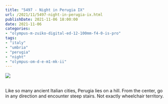 ```yaml
---
title: "5497 - Night in Perugia IX"
url: /2021/11/5497-night-in-perugia-ix.html
publishDate: 2021-11-06 18:00:00
date: 2021-11-06
categories:
- "olympus-m-zuiko-digital-ed-12-100mm-f4-0-is-pro"
tags:
- "italy"
- "umbria"
- "perugia"
- "night"
- "olympus-om-d-e-m1-mk-ii"
---
```

<div class="container">
<div class="center"><a target="_blank" href="https://d25zfm9zpd7gm5.cloudfront.net/1200x1200/2019/20190901_205749_lr.jpg"><img class="webfeedsFeaturedVisual" src="https://d25zfm9zpd7gm5.cloudfront.net/0600x0600/2019/20190901_205749_lr.jpg" /></a></div>
</div>
<br />

Like so many ancient Italian cities, Perugia lies on a hill.
From the center, go in any direction and encounter steep
stairs. Not exactly wheelchair territory.
